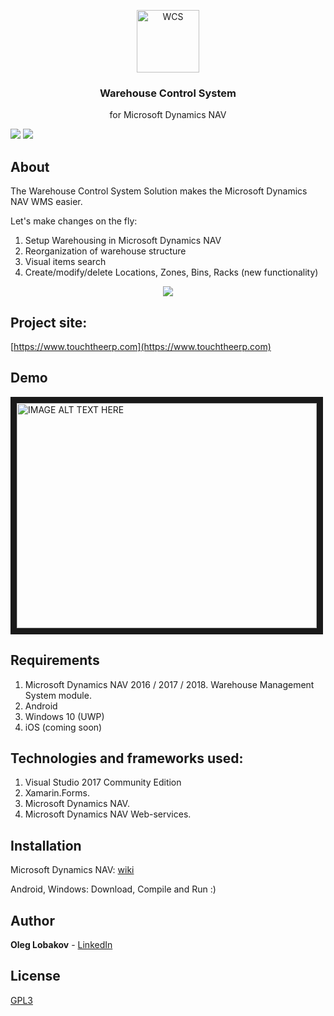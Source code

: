 <p align="center">
  <a href="https://github.com/OlegLobakov/WarehouseControlSystem">
    <img alt="WCS" src="https://github.com/OlegLobakov/WarehouseControlSystem/blob/master/Assets/logo.png" width="100" height="100">
  </a>
</p>

<h3 align="center">
  Warehouse Control System
</h3>

<p align="center">
  for Microsoft Dynamics NAV
</p>

<p align="left">
<img src="https://www.codefactor.io/repository/github/oleglobakov/warehousecontrolsystem/badge" />
<img src='https://bettercodehub.com/edge/badge/OlegLobakov/WarehouseControlSystem?branch=master'>
</p>


## About
The Warehouse Control System Solution makes the Microsoft Dynamics NAV WMS easier.

Let's make changes on the fly:
1. Setup Warehousing in Microsoft Dynamics NAV
2. Reorganization of warehouse structure
2. Visual items search
3. Create/modify/delete Locations, Zones, Bins, Racks (new functionality)

<p align="center">
    <img src="https://github.com/OlegLobakov/WarehouseControlSystem/blob/master/Assets/depositphotos_11452924-Label.jpg">
</p>

## Project site:
[https://www.touchtheerp.com](https://www.touchtheerp.com)

## Demo

<a href="http://www.youtube.com/watch?feature=player_embedded&v=kHZm8fLu6Fg" target="_blank"><img src="http://img.youtube.com/vi/kHZm8fLu6Fg/0.jpg" 
alt="IMAGE ALT TEXT HERE" width="480" height="360" border="10" />
</a>

## Requirements
1. Microsoft Dynamics NAV 2016 / 2017 / 2018. Warehouse Management System module.
2. Android
3. Windows 10 (UWP)
4. iOS (coming soon)

## Technologies and frameworks used:
1. Visual Studio 2017 Community Edition 
2. Xamarin.Forms.
3. Microsoft Dynamics NAV.
4. Microsoft Dynamics NAV Web-services.

## Installation
Microsoft Dynamics NAV:
[wiki](https://github.com/OlegLobakov/WarehouseControlSystem/wiki/Microsoft-Dynamics-NAV-Installation)

Android, Windows:
Download, Compile and Run :)

## Author
**Oleg Lobakov** - [LinkedIn](https://www.linkedin.com/in/oleglobakov/)
 
## License
[GPL3](https://github.com/OlegLobakov/WarehouseControlSystem/blob/master/LICENSE)
